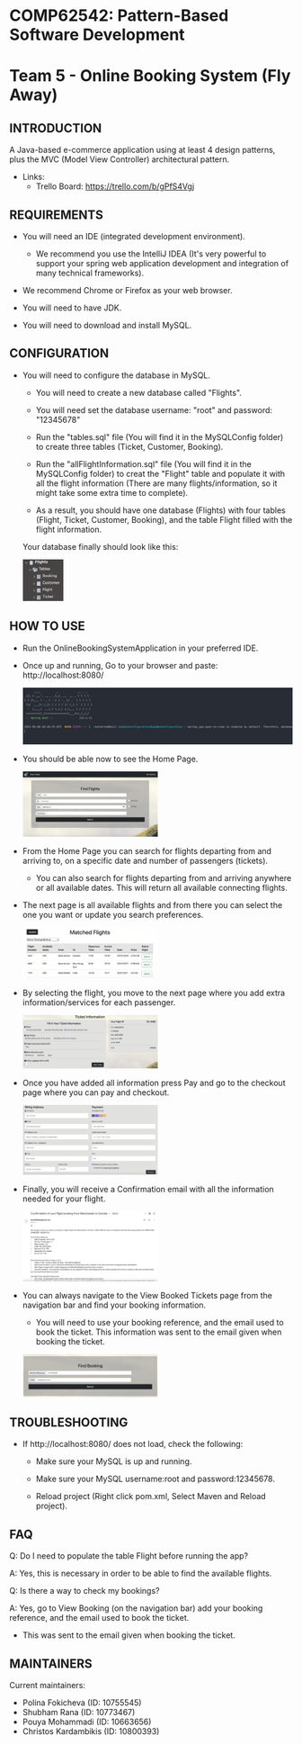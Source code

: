 # COMP62542: Pattern-Based Software Development
# Team 5 - Online Booking System (Fly Away)

INTRODUCTION
------------

A Java-based e-commerce application using at least 4 design patterns, plus the MVC (Model View Controller) architectural pattern.

* Links:
  * Trello Board: https://trello.com/b/gPfS4Vgj

REQUIREMENTS
------------

* You will need an IDE (integrated development environment).

    - We recommend you use the IntelliJ IDEA (It's very powerful to support your spring web application development and integration of many technical frameworks).

* We recommend Chrome or Firefox as your web browser.

* You will need to have JDK.

* You will need to download and install MySQL.

CONFIGURATION
-------------

* You will need to configure the database in MySQL.

    - You will need to create a new database called "Flights".

    - You will need set the database username: "root" and password: "12345678"

    - Run the "tables.sql" file (You will find it in the MySQLConfig folder) to create three tables (Ticket, Customer, Booking).
      
    - Run the "allFlightInformation.sql" file (You will find it in the MySQLConfig folder) to creat the "Flight" table and populate it with all the flight information (There are many flights/information, so it might take some extra time to complete).
        
    - As a result, you should have one database (Flights) with four tables (Flight, Ticket, Customer, Booking), and the table Flight filled with the flight information.
  
  Your database finally should look like this:

  <div style="width:15%">
  
    ![Home Page](./imagesForReadMe/databaseStructure.png)
  </div> 


HOW TO USE
-------------

* Run the OnlineBookingSystemApplication in your preferred IDE.
* Once up and running, Go to your browser and paste: http://localhost:8080/
  
  ![App Running](./imagesForReadMe/appRunning.png)
  
* You should be able now to see the Home Page.
  
  <div style="width:50%">

  ![Home Page](./imagesForReadMe/homePage.png)
  </div>  
  
* From the Home Page you can search for flights departing from and arriving to, on a specific date and number of passengers (tickets).
  * You can also search for flights departing from and arriving anywhere or all available dates. This will return all available connecting flights.
* The next page is all available flights and from there you can select the one you want or update you search preferences.

  <div style="width:50%">

  ![Matched Flights](./imagesForReadMe/matchedFlights.png)
  </div> 
  
* By selecting the flight, you move to the next page where you add extra information/services for each passenger.

  <div style="width:50%">

  ![Ticket Information](./imagesForReadMe/ticketInformation.png)
  </div> 
  
* Once you have added all information press Pay and go to the checkout page where you can pay and checkout.

  <div style="width:50%">

  ![Checkout](./imagesForReadMe/checkout.png)
  </div> 
  
* Finally, you will receive a Confirmation email with all the information needed for your flight.

  <div style="width:50%">

  ![Confirmation Email](./imagesForReadMe/confirmationEmail.png)
  </div> 
  
* You can always navigate to the View Booked Tickets page from the navigation bar and find your booking information.
  * You will need to use your booking reference, and the email used to book the ticket. This information was sent to the email given when booking the ticket.
    
  <div style="width:50%">

  ![View Booked Tickets](./imagesForReadMe/viewBookedTickets.png)
  </div> 
    

TROUBLESHOOTING
---------------

* If http://localhost:8080/ does not load, check the following:

    - Make sure your MySQL is up and running.

    - Make sure your MySQL username:root and password:12345678.

    - Reload project (Right click pom.xml, Select Maven and Reload project). 

FAQ
---

Q: Do I need to populate the table Flight before running the app?

A: Yes, this is necessary in order to be able to find the available flights.

Q: Is there a way to check my bookings?

A: Yes, go to View Booking (on the navigation bar) add your booking reference, and the email used to book the ticket.
- This was sent to the email given when booking the ticket.


MAINTAINERS
-----------

Current maintainers:
* Polina Fokicheva (ID: 10755545)
* Shubham Rana (ID: 10773467)
* Pouya Mohammadi (ID: 10663656)
* Christos Kardambikis (ID: 10800393)